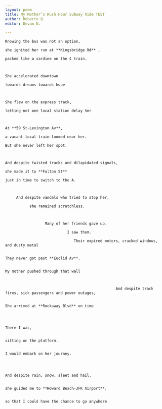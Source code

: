 ```yaml
---
layout: poem
title: My Mother’s Rush Hour Subway Ride TEST
author: Roberto Q.
editor: Devan N.

---
```

    Knowing the bus was not an option,
    
    she ignited her run at **Kingsbridge Rd** ,
    
    packed like a sardine on the 4 train.
    
    
    
    She accelerated downtown
    
    towards dreams towards hope
    
    
    
    She flew on the express track,
    
    letting not one local station delay her
    
    
    
    At **59 St-Lexington Av**,
    
    a vacant local train loomed near her.
    
    But she never left her spot.
    
    
    
    And despite twisted tracks and dilapidated signals,
    
    she made it to **Fulton St**
    
    just in time to switch to the A.
    
    
    
         And despite vandals who tried to stop her,
    
               she remained scratchless.
    
     
    
                      Many of her friends gave up.
    
                                I saw them.
    
                                   Their expired motors, cracked windows, and dusty metal
    
                                                                                 They never got past **Euclid Av**.
    
    		                                                                  My mother pushed through that wall
    
                                                                
    
                                                      And despite track fires, sick passengers and power outages,
    
                                                                                    She arrived at **Rockaway Blvd** on time
    
    
    
                                                                                                                                  There I was,
    
                                                                                                                sitting on the platform.
    
                                                                                                     I would embark on her journey.
    
    
    
                                                                                         And despite rain, snow, sleet and hail,
    
                                                                        she guided me to **Howard Beach-JFK Airport**,
    
                                                                         so that I could have the chance to go anywhere